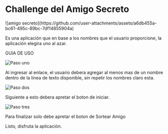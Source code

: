 <h1>Challenge del Amigo Secreto</h1>
![amigo secreto](https://github.com/user-attachments/assets/a6db455a-bc61-495c-89bc-7df14855904a)


Es una aplicación que en base a los nombres que el usuario proporcione, la aplicación elegira uno al azar.


<p>GUIA DE USO</p>


![Paso uno](https://github.com/user-attachments/assets/6f9ca5b4-dc11-448c-85d1-4fe888989ee0)


Al ingresar al enlace, el usuario debera agregar al menos mas de un nombre dentro de la linea de texto disponible, sin repetir los nombres claro esta.


![Paso dos](https://github.com/user-attachments/assets/2591e688-b899-43cd-8956-ac7306018219)


Siguiente a esto debera apretar el boton de iniciar.


![Paso tres](https://github.com/user-attachments/assets/58254efd-6f6b-4879-a8db-5e5aeeb493cb)


Para finalizar solo debe apretar el boton de Sortear Amigo



Listo, disfruta la aplicación.

